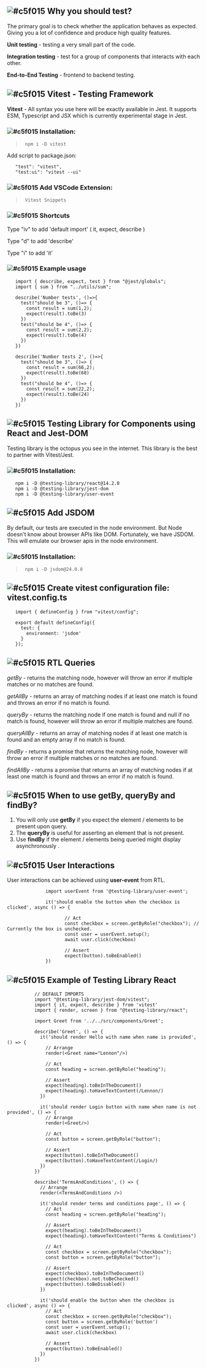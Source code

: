 ##  ![#c5f015](https://placehold.co/15x15/c5f015/c5f015.png) Why you should test?
The primary goal is to check whether the application behaves as expected. Giving you a lot of confidence and produce high quality features.

**Unit testing** - testing a very small part of the code.

**Integration testing** - test for a group of components that interacts with each other.

**End-to-End Testing** - frontend to backend testing.

##   ![#c5f015](https://placehold.co/15x15/c5f015/c5f015.png) Vitest - Testing Framework
**Vitest** - All syntax you use here will be exactly available in Jest. It supports ESM, Typescript and JSX which is currently experimental stage in Jest.

###   ![#c5f015](https://placehold.co/15x15/c5f015/c5f015.png) Installation: 
>      npm i -D vitest

Add script to package.json:
>      
       "test": "vitest",
       "test:ui": "vitest --ui"

###   ![#c5f015](https://placehold.co/15x15/c5f015/c5f015.png) Add VSCode Extension:
>      Vitest Snippets

###   ![#c5f015](https://placehold.co/15x15/c5f015/c5f015.png) Shortcuts
Type "iv" to add 'default import' ( it, expect, describe )

Type "d" to add 'describe'

Type "i" to add 'it'

###  ![#c5f015](https://placehold.co/15x15/c5f015/c5f015.png)  Example usage

       import { describe, expect, test } from "@jest/globals";
       import { sum } from "../utils/sum";
       
       describe('Number tests', ()=>{
         test("should be 3", ()=> {
           const result = sum(1,2);
           expect(result).toBe(3)
         })
         test("should be 4", ()=> {
           const result = sum(2,2);
           expect(result).toBe(4)
         })
       })
       
       describe('Number tests 2', ()=>{
         test("should be 3", ()=> {
           const result = sum(66,2);
           expect(result).toBe(68)
         })
         test("should be 4", ()=> {
           const result = sum(22,2);
           expect(result).toBe(24)
         })
       })

##  ![#c5f015](https://placehold.co/15x15/c5f015/c5f015.png)  Testing Library for Components using React and Jest-DOM 

Testing library is the octopus you see in the internet. This library is the best to partner with Vitest/Jest.

###   ![#c5f015](https://placehold.co/15x15/c5f015/c5f015.png) Installation: 
>       
       npm i -D @testing-library/react@14.2.0
       npm i -D @testing-library/jest-dom
       npm i -D @testing-library/user-event


##  ![#c5f015](https://placehold.co/15x15/c5f015/c5f015.png)  Add JSDOM
By default, our tests are executed in the node environment. But Node doesn't know about browser APIs like DOM. Fortunately, we have JSDOM. This will emulate our browser apis in the node environment.

###   ![#c5f015](https://placehold.co/15x15/c5f015/c5f015.png) Installation: 
>      npm i -D jsdom@24.0.0

##   ![#c5f015](https://placehold.co/15x15/c5f015/c5f015.png) Create vitest configuration file: vitest.config.ts
>       
       import { defineConfig } from "vitest/config";

       export default defineConfig({
         test: {
           environment: 'jsdom'
         }
       });

##   ![#c5f015](https://placehold.co/15x15/c5f015/c5f015.png) RTL Queries
*getBy* - returns the matching node, however will throw an error if multiple matches or no matches are found.

*getAllBy* - returns an array of matching nodes if at least one match is found and throws an error if no match is found.


*queryBy* - returns the matching node if one match is found and null if no match is found, however will throw an error if multiple matches are found.

*queryAllBy* - returns an array of matching nodes if at least one match is found and an empty array if no match is found.


*findBy* - returns a promise that returns the matching node, however will throw an error if multiple matches or no matches are found.

*findAllBy* - returns a promise that returns an array of matching nodes if at least one match is found and throws an error if no match is found.

##   ![#c5f015](https://placehold.co/15x15/c5f015/c5f015.png) When to use getBy, queryBy and findBy?
1. You will only use **getBy** if you expect the element / elements to be present upon query.
2. The **queryBy** is useful for asserting an element that is not present.
3. Use **findBy** if the element / elements being queried might display asynchronously .

##   ![#c5f015](https://placehold.co/15x15/c5f015/c5f015.png) User Interactions
User interactions can be achieved using **user-event** from RTL.
>              
                  import userEvent from '@testing-library/user-event';
                  
                  it('should enable the button when the checkbox is clicked', async () => {
                         
                         // Act
                         const checkbox = screen.getByRole("checkbox"); // Currently the box is unchecked.
                         const user = userEvent.setup();
                         await user.click(checkbox)
       
                         // Assert
                         expect(button).toBeEnabled()
                  })
               
##   ![#c5f015](https://placehold.co/15x15/c5f015/c5f015.png) Example of Testing Library React
>              
              // DEFAULT IMPORTS
              import "@testing-library/jest-dom/vitest";
              import { it, expect, describe } from 'vitest'
              import { render, screen } from "@testing-library/react";
              
              import Greet from '../../src/components/Greet';
              
              describe('Greet', () => {
                it('should render Hello with name when name is provided', () => {
                  // Arrange
                  render(<Greet name="Lennon"/>)
                  
                  // Act
                  const heading = screen.getByRole("heading");

                  // Assert
                  expect(heading).toBeInTheDocument()
                  expect(heading).toHaveTextContent(/Lennon/)
                })
              
                it('should render Login button with name when name is not provided', () => {
                  // Arrange
                  render(<Greet/>)
                  
                  // Act
                  const button = screen.getByRole("button");
                  
                  // Assert
                  expect(button).toBeInTheDocument()
                  expect(button).toHaveTextContent(/Login/)
                })
              })
              
              describe('TermsAndConditions', () => {
                // Arrange
                render(<TermsAndConditions />)
                
                it('should render terms and conditions page', () => {
                  // Act
                  const heading = screen.getByRole("heading");
                  
                  // Assert
                  expect(heading).toBeInTheDocument()
                  expect(heading).toHaveTextContent("Terms & Conditions")
                  
                  // Act
                  const checkbox = screen.getByRole("checkbox");
                  const button = screen.getByRole("button");
              
                  // Assert
                  expect(checkbox).toBeInTheDocument()
                  expect(checkbox).not.toBeChecked()
                  expect(button).toBeDisabled()
                })
              
                it('should enable the button when the checkbox is clicked', async () => {
                  // Act
                  const checkbox = screen.getByRole("checkbox");
                  const button = screen.getByRole('button')
                  const user = userEvent.setup();
                  await user.click(checkbox)
              
                  // Assert
                  expect(button).toBeEnabled()
                })
              })


